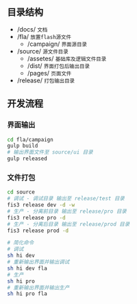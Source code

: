 ## 目录结构
- /docs/ `文档`
- /fla/ `放置flash源文件`
    - /campaign/ `界面源目录`
- /source/ `源文件目录`
    - /assetes/ `基础库及逻辑文件目录`
    - /dist/ `界面打包后输出目录`
    - /pages/ `页面文件`
- /release/ `打包输出目录`

## 开发流程
### 界面输出
``` sh
cd fla/campaign
gulp build
# 输出界面文件至 source/ui 目录
gulp released
```

### 文件打包
```sh
cd source
# 调试 - 调试目录 输出至 release/test 目录
fis3 release dev -d -w
# 生产 - 分离前目录 输出至 release/pro 目录
fis3 release pro -d 
# 生产 - 分离后目录 输出至 release/prod 目录
fis3 release prod -d

# 简化命令
# 调试
sh hi dev
# 重新输出界面并输出调试
sh hi dev fla
# 生产
sh hi pro 
# 重新输出界面并输出生产
sh hi pro fla
```
